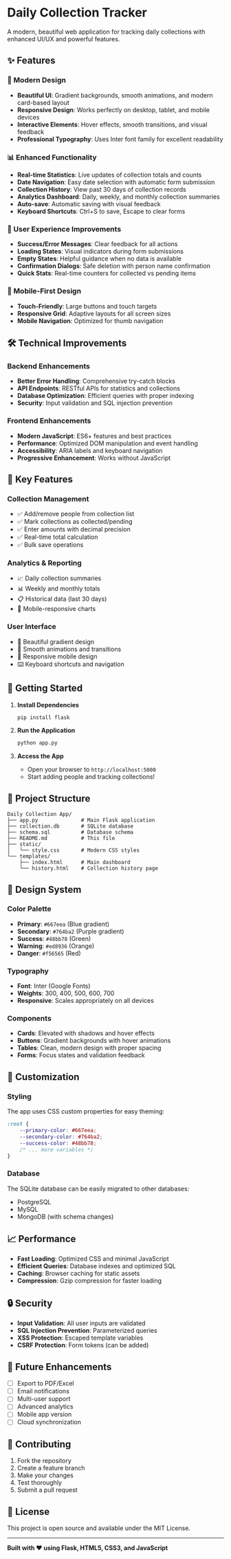 # Daily Collection Tracker

A modern, beautiful web application for tracking daily collections with enhanced UI/UX and powerful features.

## ✨ Features

### 🎨 Modern Design
- **Beautiful UI**: Gradient backgrounds, smooth animations, and modern card-based layout
- **Responsive Design**: Works perfectly on desktop, tablet, and mobile devices
- **Interactive Elements**: Hover effects, smooth transitions, and visual feedback
- **Professional Typography**: Uses Inter font family for excellent readability

### 📊 Enhanced Functionality
- **Real-time Statistics**: Live updates of collection totals and counts
- **Date Navigation**: Easy date selection with automatic form submission
- **Collection History**: View past 30 days of collection records
- **Analytics Dashboard**: Daily, weekly, and monthly collection summaries
- **Auto-save**: Automatic saving with visual feedback
- **Keyboard Shortcuts**: Ctrl+S to save, Escape to clear forms

### 🚀 User Experience Improvements
- **Success/Error Messages**: Clear feedback for all actions
- **Loading States**: Visual indicators during form submissions
- **Empty States**: Helpful guidance when no data is available
- **Confirmation Dialogs**: Safe deletion with person name confirmation
- **Quick Stats**: Real-time counters for collected vs pending items

### 📱 Mobile-First Design
- **Touch-Friendly**: Large buttons and touch targets
- **Responsive Grid**: Adaptive layouts for all screen sizes
- **Mobile Navigation**: Optimized for thumb navigation

## 🛠️ Technical Improvements

### Backend Enhancements
- **Better Error Handling**: Comprehensive try-catch blocks
- **API Endpoints**: RESTful APIs for statistics and collections
- **Database Optimization**: Efficient queries with proper indexing
- **Security**: Input validation and SQL injection prevention

### Frontend Enhancements
- **Modern JavaScript**: ES6+ features and best practices
- **Performance**: Optimized DOM manipulation and event handling
- **Accessibility**: ARIA labels and keyboard navigation
- **Progressive Enhancement**: Works without JavaScript

## 🎯 Key Features

### Collection Management
- ✅ Add/remove people from collection list
- ✅ Mark collections as collected/pending
- ✅ Enter amounts with decimal precision
- ✅ Real-time total calculation
- ✅ Bulk save operations

### Analytics & Reporting
- 📈 Daily collection summaries
- 📊 Weekly and monthly totals
- 📋 Historical data (last 30 days)
- 📱 Mobile-responsive charts

### User Interface
- 🎨 Beautiful gradient design
- 🔄 Smooth animations and transitions
- 📱 Responsive mobile design
- ⌨️ Keyboard shortcuts and navigation

## 🚀 Getting Started

1. **Install Dependencies**
   ```bash
   pip install flask
   ```

2. **Run the Application**
   ```bash
   python app.py
   ```

3. **Access the App**
   - Open your browser to `http://localhost:5000`
   - Start adding people and tracking collections!

## 📁 Project Structure

```
Daily Collection App/
├── app.py              # Main Flask application
├── collection.db       # SQLite database
├── schema.sql          # Database schema
├── README.md           # This file
├── static/
│   └── style.css       # Modern CSS styles
└── templates/
    ├── index.html      # Main dashboard
    └── history.html    # Collection history page
```

## 🎨 Design System

### Color Palette
- **Primary**: `#667eea` (Blue gradient)
- **Secondary**: `#764ba2` (Purple gradient)
- **Success**: `#48bb78` (Green)
- **Warning**: `#ed8936` (Orange)
- **Danger**: `#f56565` (Red)

### Typography
- **Font**: Inter (Google Fonts)
- **Weights**: 300, 400, 500, 600, 700
- **Responsive**: Scales appropriately on all devices

### Components
- **Cards**: Elevated with shadows and hover effects
- **Buttons**: Gradient backgrounds with hover animations
- **Tables**: Clean, modern design with proper spacing
- **Forms**: Focus states and validation feedback

## 🔧 Customization

### Styling
The app uses CSS custom properties for easy theming:
```css
:root {
    --primary-color: #667eea;
    --secondary-color: #764ba2;
    --success-color: #48bb78;
    /* ... more variables */
}
```

### Database
The SQLite database can be easily migrated to other databases:
- PostgreSQL
- MySQL
- MongoDB (with schema changes)

## 📈 Performance

- **Fast Loading**: Optimized CSS and minimal JavaScript
- **Efficient Queries**: Database indexes and optimized SQL
- **Caching**: Browser caching for static assets
- **Compression**: Gzip compression for faster loading

## 🔒 Security

- **Input Validation**: All user inputs are validated
- **SQL Injection Prevention**: Parameterized queries
- **XSS Protection**: Escaped template variables
- **CSRF Protection**: Form tokens (can be added)

## 🚀 Future Enhancements

- [ ] Export to PDF/Excel
- [ ] Email notifications
- [ ] Multi-user support
- [ ] Advanced analytics
- [ ] Mobile app version
- [ ] Cloud synchronization

## 🤝 Contributing

1. Fork the repository
2. Create a feature branch
3. Make your changes
4. Test thoroughly
5. Submit a pull request

## 📄 License

This project is open source and available under the MIT License.

---

**Built with ❤️ using Flask, HTML5, CSS3, and JavaScript** 